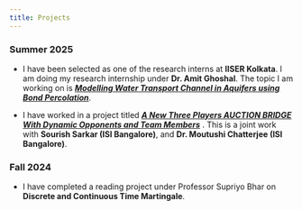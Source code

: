 ```yaml
---
title: Projects
---
```

### Summer 2025
- I have been selected as one of the research interns at **IISER Kolkata**. I am doing my research internship under **Dr. Amit Ghoshal**. The topic I am working on is [***Modelling Water Transport Channel in Aquifers using Bond Percolation***](https://github.com/paulpseudoman/paulpseudoman.github.io/raw/main/SAWSLE.pdf).

- I have worked in a project titled [***A New Three Players AUCTION BRIDGE With Dynamic Opponents and Team Members***](https://doi.org/10.48550/arXiv.2508.05582) . This is a joint work with  **Sourish Sarkar (ISI Bangalore)**, and **Dr. Moutushi Chatterjee (ISI Bangalore)**.

### Fall 2024
- I have completed a reading project under Professor Supriyo Bhar on **Discrete and Continuous Time Martingale**.
